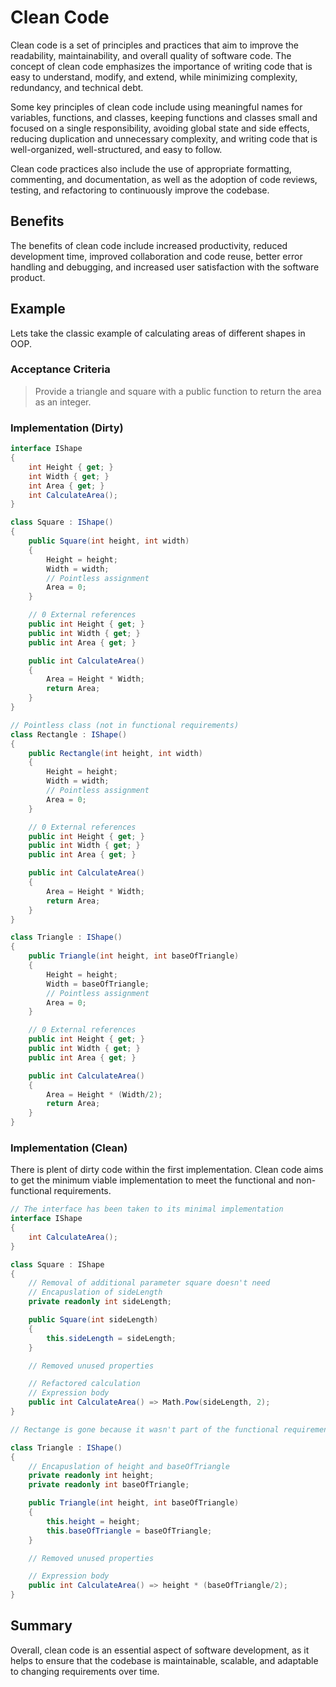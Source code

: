 # Clean Code

Clean code is a set of principles and practices that aim to improve the readability, maintainability, and overall quality of software code. The concept of clean code emphasizes the importance of writing code that is easy to understand, modify, and extend, while minimizing complexity, redundancy, and technical debt.

Some key principles of clean code include using meaningful names for variables, functions, and classes, keeping functions and classes small and focused on a single responsibility, avoiding global state and side effects, reducing duplication and unnecessary complexity, and writing code that is well-organized, well-structured, and easy to follow.

Clean code practices also include the use of appropriate formatting, commenting, and documentation, as well as the adoption of code reviews, testing, and refactoring to continuously improve the codebase.

## Benefits

The benefits of clean code include increased productivity, reduced development time, improved collaboration and code reuse, better error handling and debugging, and increased user satisfaction with the software product.

## Example

Lets take the classic example of calculating areas of different shapes in OOP.

### Acceptance Criteria

> Provide a triangle and square with a public function to return the area as an integer.

### Implementation (Dirty)

```C#
interface IShape 
{
    int Height { get; }
    int Width { get; }
    int Area { get; }
    int CalculateArea();
}

class Square : IShape() 
{
    public Square(int height, int width)
    {
        Height = height;
        Width = width;
        // Pointless assignment
        Area = 0;
    }

    // 0 External references
    public int Height { get; }
    public int Width { get; }
    public int Area { get; }

    public int CalculateArea()
    {
        Area = Height * Width;
        return Area;
    }
}

// Pointless class (not in functional requirements)
class Rectangle : IShape() 
{
    public Rectangle(int height, int width)
    {
        Height = height;
        Width = width;
        // Pointless assignment
        Area = 0;
    }

    // 0 External references
    public int Height { get; }
    public int Width { get; }
    public int Area { get; }

    public int CalculateArea()
    {
        Area = Height * Width;
        return Area;
    }
}

class Triangle : IShape() 
{
    public Triangle(int height, int baseOfTriangle)
    {
        Height = height;
        Width = baseOfTriangle;
        // Pointless assignment
        Area = 0;
    }

    // 0 External references
    public int Height { get; }
    public int Width { get; }
    public int Area { get; }

    public int CalculateArea()
    {
        Area = Height * (Width/2);
        return Area;
    }
}
```

### Implementation (Clean)

There is plent of dirty code within the first implementation. Clean code aims to get the minimum viable implementation to meet the functional and non-functional requirements.

```C#
// The interface has been taken to its minimal implementation 
interface IShape 
{
    int CalculateArea();
}

class Square : IShape
{
    // Removal of additional parameter square doesn't need
    // Encapuslation of sideLength
    private readonly int sideLength;

    public Square(int sideLength)
    {
        this.sideLength = sideLength;
    }

    // Removed unused properties

    // Refactored calculation
    // Expression body
    public int CalculateArea() => Math.Pow(sideLength, 2);
}

// Rectange is gone because it wasn't part of the functional requirements

class Triangle : IShape() 
{
    // Encapuslation of height and baseOfTriangle
    private readonly int height;
    private readonly int baseOfTriangle;

    public Triangle(int height, int baseOfTriangle)
    {
        this.height = height;
        this.baseOfTriangle = baseOfTriangle;
    }

    // Removed unused properties

    // Expression body
    public int CalculateArea() => height * (baseOfTriangle/2);
}
```

## Summary

Overall, clean code is an essential aspect of software development, as it helps to ensure that the codebase is maintainable, scalable, and adaptable to changing requirements over time.
